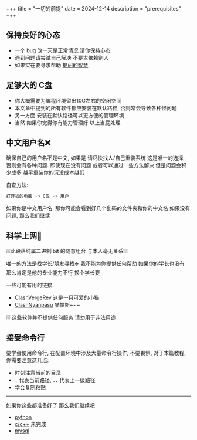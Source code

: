 +++
title = "一切的前提"
date = 2024-12-14
description = "prerequisites"
+++

## 保持良好的心态

- 一个 bug 改一天是正常情况 请你保持心态
- 遇到问题请尝试自己解决 不要太依赖别人
- 如果实在要寻求帮助 [提问的智慧](https://github.com/ryanhanwu/How-To-Ask-Questions-The-Smart-Way)

## 足够大的 C盘

- 你大概需要为编程环境留出10G左右的空闲空间
- 本文章中提到的所有软件都应安装在默认路径, 否则常会导致各种怪问题
- 另一方面 安装在默认路径可以更方便的管理环境
- 当然 如果你觉得你有能力管理好 以上当屁处理

## 中文用户名❌

确保自己的用户名不是中文, 如果是 请尽快找人/自己重装系统 这是唯一的选择, 否则会有各种问题. 即使现在没有问题 或者可以通过一些方法解决 但是问题会积少成多 越早重装你的沉没成本越低

自查方法:

```bash
打开我的电脑 -> C盘 -> 用户
```

如果你是中文用户名, 那你可能会看到好几个乱码的文件夹和你的中文名
如果没有问题, 那么我们继续

## 科学上网🚀

❕❕❕此段落纯属二进制 bit 的随意组合 与本人毫无关系❕❕❕

唯一的方法是找学长/朋友寻找✈️ 我不能为你提供任何帮助 如果你的学长也没有 那么肯定是他的专业能力不行 换个学长要

一些可能有用的链接:

- [ClashVergeRev](https://github.com/clash-verge-rev/clash-verge-rev) 这是一只可爱的小猫
- [ClashNyanpasu](https://github.com/LibNyanpasu/clash-nyanpasu) 喵帕斯~~~

❕❕❕ 这些软件并不提供任何服务 请勿用于非法用途

## 接受命令行

要学会使用命令行, 在配置环境中涉及大量命令行操作, 不要畏惧, 对于本篇教程, 你需要注意这几点:

- 时刻注意当前的目录
- `.` 代表当前路径, `..` 代表上一级路径
- 学会复制粘贴

---

如果你这些都准备好了 那么我们继续吧

- [python](/environment-setup/python)
- [c/c++](/environment-setup/c-cpp) 未完成
- [mysql](/environment-setup/mysql) 
